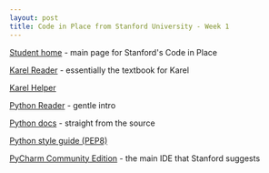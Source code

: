 ```yaml
---
layout: post
title: Code in Place from Stanford University - Week 1
---
```

[Student home](https://codeinplace.stanford.edu/cip4/studenthome) - main page for Stanford's Code in Place

[Karel Reader](https://compedu.stanford.edu/karel-reader/docs/python/en/intro.html) - essentially the textbook for Karel

[Karel Helper](https://karelhelper.com) 

[Python Reader](https://codeinplace.stanford.edu/cip4/textbook) - gentle intro

[Python docs](https://docs.python.org/3/) - straight from the source

[Python style guide (PEP8)](https://pep8.org/)

[PyCharm Community Edition](https://www.jetbrains.com/pycharm/download) - the main IDE that Stanford suggests